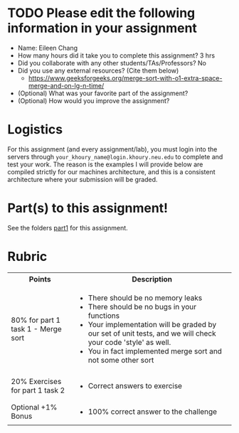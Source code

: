 # TODO Please edit the following information in your assignment

- Name: Eileen Chang
- How many hours did it take you to complete this assignment? 3 hrs
- Did you collaborate with any other students/TAs/Professors? No
- Did you use any external resources? (Cite them below)
  - https://www.geeksforgeeks.org/merge-sort-with-o1-extra-space-merge-and-on-lg-n-time/
- (Optional) What was your favorite part of the assignment?
- (Optional) How would you improve the assignment?

# Logistics

For this assignment (and every assignment/lab), you must login into the servers through `your_khoury_name@login.khoury.neu.edu` to complete and test your work. The reason is the examples I will provide below are compiled strictly for our machines architecture, and this is a consistent architecture where your submission will be graded.

# Part(s) to this assignment!

See the folders [part1](./part1/) for this assignment.

# Rubric

<table>
  <tbody>
    <tr>
      <th>Points</th>
      <th align="center">Description</th>
    </tr>
    <tr>
      <td>80% for part 1 task 1 - Merge sort </td>
      <td align="left"><ul><li>There should be no memory leaks</li><li>There should be no bugs in your functions </li><li>Your implementation will be graded by our set of unit tests, and we will check your code 'style' as well.</li><li>You in fact implemented merge sort and not some other sort</li></ul></td>
    </tr>
    <tr>
      <td>20% Exercises for part 1 task 2</td>
      <td align="left"><ul><li>Correct answers to exercise</li></ul></td>
    </tr>    
    <tr>
      <td>Optional +1% Bonus</td>
      <td align="left"><ul><li>100% correct answer to the challenge</li></ul></td>
    </tr>     
  </tbody>
</table> 
